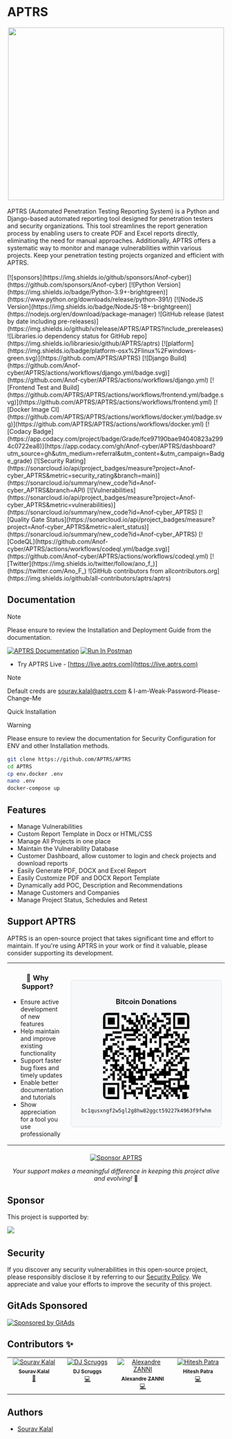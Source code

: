 

# APTRS
<p align="center">
  <img src="https://repository-images.githubusercontent.com/558932728/6a0fb8ea-a539-4ba6-8ef8-2ee7fb0b3f17" width="500" height="400"/>
</p>
APTRS (Automated Penetration Testing Reporting System) is a Python and Django-based automated reporting tool designed for penetration testers and security organizations. This tool streamlines the report generation process by enabling users to create PDF and Excel reports directly, eliminating the need for manual approaches. Additionally, APTRS offers a systematic way to monitor and manage vulnerabilities within various projects. Keep your penetration testing projects organized and efficient with APTRS.
<br/><br/>
<!-- GitAds-Verify: C2E2P14Y337DTQ2X2BGXTNJW5Y4LVWUP -->
[![sponsors](https://img.shields.io/github/sponsors/Anof-cyber)](https://github.com/sponsors/Anof-cyber)
[![Python Version](https://img.shields.io/badge/Python-3.9+-brightgreen)](https://www.python.org/downloads/release/python-391/)
[![NodeJS Version](https://img.shields.io/badge/NodeJS-18+-brightgreen)](https://nodejs.org/en/download/package-manager)
![GitHub release (latest by date including pre-releases)](https://img.shields.io/github/v/release/APTRS/APTRS?include_prereleases)
![Libraries.io dependency status for GitHub repo](https://img.shields.io/librariesio/github/APTRS/aptrs)
[![platform](https://img.shields.io/badge/platform-osx%2Flinux%2Fwindows-green.svg)](https://github.com/APTRS/APTRS)
[![Django Build](https://github.com/Anof-cyber/APTRS/actions/workflows/django.yml/badge.svg)](https://github.com/Anof-cyber/APTRS/actions/workflows/django.yml)
[![Frontend Test and Build](https://github.com/APTRS/APTRS/actions/workflows/frontend.yml/badge.svg)](https://github.com/APTRS/APTRS/actions/workflows/frontend.yml)
[![Docker Image CI](https://github.com/APTRS/APTRS/actions/workflows/docker.yml/badge.svg)](https://github.com/APTRS/APTRS/actions/workflows/docker.yml)
[![Codacy Badge](https://app.codacy.com/project/badge/Grade/fce97190bae94040823a2994c0722ea8)](https://app.codacy.com/gh/Anof-cyber/APTRS/dashboard?utm_source=gh&utm_medium=referral&utm_content=&utm_campaign=Badge_grade)
[![Security Rating](https://sonarcloud.io/api/project_badges/measure?project=Anof-cyber_APTRS&metric=security_rating&branch=main)](https://sonarcloud.io/summary/new_code?id=Anof-cyber_APTRS&branch=API)
[![Vulnerabilities](https://sonarcloud.io/api/project_badges/measure?project=Anof-cyber_APTRS&metric=vulnerabilities)](https://sonarcloud.io/summary/new_code?id=Anof-cyber_APTRS)
[![Quality Gate Status](https://sonarcloud.io/api/project_badges/measure?project=Anof-cyber_APTRS&metric=alert_status)](https://sonarcloud.io/summary/new_code?id=Anof-cyber_APTRS)
[![CodeQL](https://github.com/Anof-cyber/APTRS/actions/workflows/codeql.yml/badge.svg)](https://github.com/Anof-cyber/APTRS/actions/workflows/codeql.yml)
[![Twitter](https://img.shields.io/twitter/follow/ano_f_)](https://twitter.com/Ano_F_)
![GitHub contributors from allcontributors.org](https://img.shields.io/github/all-contributors/aptrs/aptrs)


## Documentation

> [!Note]
> Please ensure to review the Installation and Deployment Guide from the documentation.



[<img src="https://i.ibb.co/qnssqbJ/doc.png" alt="APTRS Documentation" width="220" height="45">](https://aptrs.com) [<img src="https://run.pstmn.io/button.svg" alt="Run In Postman" width="220" height="45">](https://www.postman.com/aptrs-api)



- Try APTRS Live - [https://live.aptrs.com](https://live.aptrs.com)

> [!NOTE]
> Default creds are sourav.kalal@aptrs.com & I-am-Weak-Password-Please-Change-Me

Quick Installation

> [!Warning]
> Please ensure to review the documentation for Security Configuration for ENV and other Installation methods.

```bash
git clone https://github.com/APTRS/APTRS
cd APTRS
cp env.docker .env
nano .env
docker-compose up
```





## Features
- Manage Vulnerabilities
- Custom Report Template in Docx or HTML/CSS
- Manage All Projects in one place
- Maintain the Vulnerability Database
- Customer Dashboard, allow customer to login and check projects and download reports
- Easily Generate PDF, DOCX and Excel Report
- Easily Customize PDF and DOCX Report Template
- Dynamically add POC, Description and Recommendations
- Manage Customers and Companies
- Manage Project Status, Schedules and Retest


## Support APTRS

APTRS is an open-source project that takes significant time and effort to maintain. If you're using APTRS in your work or find it valuable, please consider supporting its development.

<div align="center">
  <table>
    <tr>
      <td align="center">
        <h3>🚀 Why Support?</h3>
        <ul align="left">
          <li>Ensure active development of new features</li>
          <li>Help maintain and improve existing functionality</li>
          <li>Support faster bug fixes and timely updates</li>
          <li>Enable better documentation and tutorials</li>
          <li>Show appreciation for a tool you use professionally</li>
        </ul>
      </td>
      <td align="center" width="350">
        <div style="border: 1px solid #e1e4e8; border-radius: 6px; padding: 16px; background-color: #f6f8fa;">
          <h3>Bitcoin Donations</h3>
          <img src="https://raw.githubusercontent.com/APTRS/APTRS-Changelog/refs/heads/main/images/BTC.png" alt="BTC Wallet QR Code" width="200" height="200" style="border-radius: 10px;">
          <p><code>bc1qusxngf2w5gl2g8hw82ggct59227k4963f9fwhm</code></p>
        </div>
      </td>
    </tr>
  </table>

  <div style="margin-top: 20px;">
    <a href="https://github.com/sponsors/APTRS">
      <img src="https://img.shields.io/static/v1?label=Sponsor&message=%E2%9D%A4&logo=GitHub&style=for-the-badge&color=%23fe8e86" alt="Sponsor APTRS">
    </a>
  </div>

  <p><em>Your support makes a meaningful difference in keeping this project alive and evolving!</em> 💖</p>
</div>

## Sponsor

<p>This project is supported by:</p>
<p>
  <a href="https://m.do.co/c/daa899c901f2">
    <img src="https://opensource.nyc3.cdn.digitaloceanspaces.com/attribution/assets/SVG/DO_Logo_horizontal_blue.svg" width="201px">
  </a>
</p>



## Security

If you discover any security vulnerabilities in this open-source project, please responsibly disclose it by referring to our [Security Policy](https://github.com/Anof-cyber/APTRS/security/policy). We appreciate and value your efforts to improve the security of this project.

## GitAds Sponsored
[![Sponsored by GitAds](https://gitads.dev/v1/ad-serve?source=aptrs/aptrs@github)](https://gitads.dev/v1/ad-track?source=aptrs/aptrs@github)



## Contributors ✨

<!-- ALL-CONTRIBUTORS-LIST:START - Do not remove or modify this section -->
<!-- prettier-ignore-start -->
<!-- markdownlint-disable -->
<table>
  <tbody>
    <tr>
      <td align="center" valign="top" width="14.28%"><a href="https://souravkalal.tech/"><img src="https://avatars.githubusercontent.com/u/39705906?v=4?s=100" width="100px;" alt="Sourav Kalal"/><br /><sub><b>Sourav Kalal</b></sub></a><br /><a href="#maintenance-anof-cyber" title="Maintenance">🚧</a></td>
      <td align="center" valign="top" width="14.28%"><a href="https://github.com/djscruggs"><img src="https://avatars.githubusercontent.com/u/41671?v=4?s=100" width="100px;" alt="DJ Scruggs"/><br /><sub><b>DJ Scruggs</b></sub></a><br /><a href="https://github.com/APTRS/APTRS/commits?author=djscruggs" title="Code">💻</a></td>
      <td align="center" valign="top" width="14.28%"><a href="https://github.com/noraj"><img src="https://avatars.githubusercontent.com/u/16578570?v=4?s=100" width="100px;" alt="Alexandre ZANNI"/><br /><sub><b>Alexandre ZANNI</b></sub></a><br /><a href="https://github.com/APTRS/APTRS/commits?author=noraj" title="Code">💻</a></td>
      <td align="center" valign="top" width="14.28%"><a href="https://github.com/0xdeviner"><img src="https://avatars.githubusercontent.com/u/61959752?v=4?s=100" width="100px;" alt="Hitesh Patra"/><br /><sub><b>Hitesh Patra</b></sub></a><br /><a href="https://github.com/APTRS/APTRS/commits?author=0xdeviner" title="Code">💻</a></td>
    </tr>
  </tbody>
</table>

<!-- markdownlint-restore -->
<!-- prettier-ignore-end -->

<!-- ALL-CONTRIBUTORS-LIST:END -->


## Authors

- [Sourav Kalal](https://twitter.com/Ano_F_)
